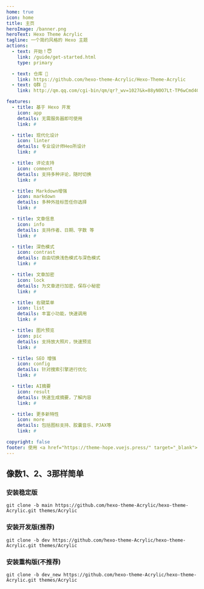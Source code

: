 ```yaml
---
home: true
icon: home
title: 主页
heroImage: /banner.png
heroText: Hexo Theme Acrylic
tagline: 一个简约风格的 Hexo 主题
actions:
  - text: 开始！😇
    link: /guide/get-started.html
    type: primary

  - text: 仓库 🎉
    link: https://github.com/hexo-theme-Acrylic/Hexo-Theme-Acrylic
  - text: Q群 🐧
    link: http://qm.qq.com/cgi-bin/qm/qr?_wv=1027&k=88yN0O7Lt-TP6wCmd4GFBdeE09JECPZa&authKey=u1VMxQLZMaQjE1axQvgsOinQ1bS6LnsRu23lKoCThA1TZgwqpVLb9ZqeBy8lOQRx&noverify=0&group_code=649565726                                                                                             

features:
  - title: 基于 Hexo 开发
    icon: app
    details: 无需服务器即可使用
    link: #

  - title: 现代化设计
    icon: linter
    details: 专业设计师Heo所设计
    link: #

  - title: 评论支持
    icon: comment
    details: 支持多种评论，随时切换
    link: #

  - title: Markdown增强
    icon: markdown
    details: 多种外挂标签任你选择
    link: #

  - title: 文章信息
    icon: info
    details: 支持作者、日期、字数 等
    link: #

  - title: 深色模式
    icon: contrast
    details: 自由切换浅色模式与深色模式
    link: #

  - title: 文章加密
    icon: lock
    details: 为文章进行加密，保存小秘密
    link: #

  - title: 右键菜单
    icon: list
    details: 丰富小功能，快速调用
    link: #

  - title: 图片预览
    icon: pic
    details: 支持放大照片，快速预览
    link: #

  - title: SEO 增强
    icon: config
    details: 针对搜索引擎进行优化
    link: #

  - title: AI摘要
    icon: result
    details: 快速生成摘要，了解内容
    link: #

  - title: 更多新特性
    icon: more
    details: 包括图标支持、胶囊音乐、PJAX等
    link: #

copyright: false
footer: 使用 <a href="https://theme-hope.vuejs.press/" target="_blank">VuePress Theme Hope</a> 主题 | MIT 协议, 版权所有 © 2023-present Gtwxxh 浙ICP备2023001503号
---
```


## 像数1、2、3那样简单
### 安装稳定版
```shell
git clone -b main https://github.com/hexo-theme-Acrylic/hexo-theme-Acrylic.git themes/Acrylic
```
### 安装开发版(推荐)
```shell
git clone -b dev https://github.com/hexo-theme-Acrylic/hexo-theme-Acrylic.git themes/Acrylic
```
### 安装重构版(不推荐)
```shell
git clone -b dev_new https://github.com/hexo-theme-Acrylic/hexo-theme-Acrylic.git themes/Acrylic
```